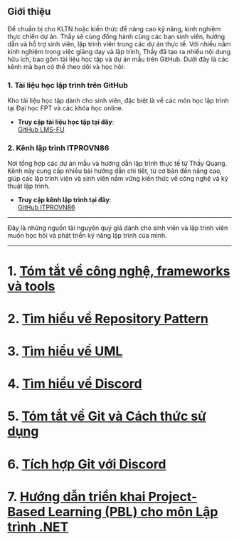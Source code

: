 ## Giới thiệu

Để chuẩn bị cho KLTN hoặc kiến thức để nâng cao kỹ năng, kinh nghiệm thực chiến dự án. Thầy sẽ cùng đồng hành cùng các bạn sinh viên, hướng dẫn và hỗ trợ sinh viên, lập trình viên trong các dự án thực tế. Với nhiều năm kinh nghiệm trong việc giảng dạy và lập trình, Thầy đã tạo ra nhiều nội dung hữu ích, bao gồm tài liệu học tập và dự án mẫu trên GitHub. Dưới đây là các kênh mà bạn có thể theo dõi và học hỏi:

### 1. **Tài liệu học lập trình trên GitHub**
Kho tài liệu học tập dành cho sinh viên, đặc biệt là về các môn học lập trình tại Đại học FPT và các khóa học online.

- **Truy cập tài liệu học tập tại đây**:  
  [GitHub LMS-FU](https://github.com/LMS-FU/document)

### 2. **Kênh lập trình ITPROVN86**
Nơi tổng hợp các dự án mẫu và hướng dẫn lập trình thực tế từ Thầy Quang. Kênh này cung cấp nhiều bài hướng dẫn chi tiết, từ cơ bản đến nâng cao, giúp các lập trình viên và sinh viên nắm vững kiến thức về công nghệ và kỹ thuật lập trình.

- **Truy cập kênh lập trình tại đây**:  
  [GitHub ITPROVN86](https://github.com/ITPROVN86)

---

Đây là những nguồn tài nguyên quý giá dành cho sinh viên và lập trình viên muốn học hỏi và phát triển kỹ năng lập trình của mình.

---

# 1. [Tóm tắt về công nghệ, frameworks và tools](https://github.com/LMS-FU/document/blob/main/BackendNote.MD)
# 2. [Tìm hiểu về Repository Pattern](https://github.com/LMS-FU/document/blob/main/RepositoryPattern.md)
# 3. [Tìm hiểu về UML](https://github.com/LMS-FU/document/blob/main/UML.md)
# 4. [Tìm hiểu về Discord](https://github.com/LMS-FU/document/blob/main/tutorial-discord.md)
# 5. [Tóm tắt về Git và Cách thức sử dụng](https://github.com/LMS-FU/document/blob/main/tutorial-git.MD)
# 6. [Tích hợp Git với Discord](https://github.com/LMS-FU/document/blob/main/Git_Discord.MD)
# 7. [Hướng dẫn triển khai Project-Based Learning (PBL) cho môn Lập trình .NET](https://github.com/LMS-FU/document/blob/main/Project-Based%20Learning(PBL).MD)
